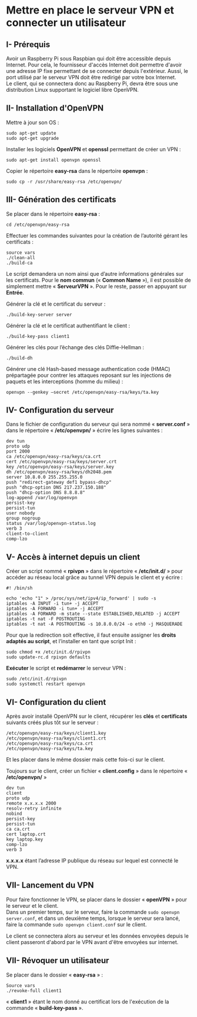 # Mettre en place le serveur VPN et connecter un utilisateur  
## I- Prérequis  
Avoir un Raspberry Pi sous Raspbian qui doit être accessible depuis Internet. Pour cela, le fournisseur d'accès Internet doit permettre d'avoir une adresse IP fixe permettant de se connecter depuis l'extérieur. Aussi, le port utilisé par le serveur VPN doit être redirigé par votre box Internet.  
Le client, qui se connectera donc au Raspberry Pi, devra être sous une distribution Linux supportant le logiciel libre OpenVPN.  

## II- Installation d'OpenVPN  
Mettre à jour son OS :  
```
sudo apt-get update  
sudo apt-get upgrade
```  

Installer les logiciels **OpenVPN** et **openssl** permettant de créer un VPN :  
```
sudo apt-get install openvpn openssl
```  

Copier le répertoire **easy-rsa** dans le répertoire **openvpn** :  
```
sudo cp -r /usr/share/easy-rsa /etc/openvpn/
```  

## III- Génération des certificats  
Se placer dans le répertoire **easy-rsa** :  
```
cd /etc/openvpn/easy-rsa
```  

Effectuer les commandes suivantes pour la création de l’autorité gérant les certificats :  
```
source vars
./clean-all
./build-ca  
```

Le script demandera un nom ainsi que d’autre informations générales sur les certificats. Pour le **nom commun** (« **Common Name** »), il est possible de simplement mettre « **ServeurVPN** ». Pour le reste, passer en appuyant sur **Entrée**.  

Générer la clé et le certificat du serveur :  
```
./build-key-server server
```

Générer la clé et le certificat authentifiant le client :
```
./build-key-pass client1
```

Générer les clés pour l’échange des clés Diffie-Hellman :  
```
./build-dh
```  

Générer une clé Hash-based message authentication code (HMAC) prépartagée pour contrer les attaques reposant sur les injections de paquets et les interceptions (homme du milieu) :  
```
openvpn --genkey –secret /etc/openvpn/easy-rsa/keys/ta.key
```  

## IV- Configuration du serveur  
Dans le fichier de configuration du serveur qui sera nommé « **server.conf** » dans le répertoire « **/etc/openvpn/** » écrire les lignes suivantes :  
```
dev tun
proto udp
port 2000
ca /etc/openvpn/easy-rsa/keys/ca.crt
cert /etc/openvpn/easy-rsa/keys/server.crt
key /etc/openvpn/easy-rsa/keys/server.key
dh /etc/openvpn/easy-rsa/keys/dh2048.pem
server 10.8.0.0 255.255.255.0
push "redirect-gateway def1 bypass-dhcp"
push "dhcp-option DNS 217.237.150.188"
push "dhcp-option DNS 8.8.8.8"
log-append /var/log/openvpn
persist-key
persist-tun
user nobody
group nogroup
status /var/log/openvpn-status.log
verb 3
client-to-client
comp-lzo
```  

## V- Accès à internet depuis un client  
Créer un script nommé « **rpivpn** » dans le répertoire « **/etc/init.d/** » pour accéder au réseau local grâce au tunnel VPN depuis le client et y écrire :  
```
#! /bin/sh

echo 'echo "1" > /proc/sys/net/ipv4/ip_forward' | sudo -s
iptables -A INPUT -i tun+ -j ACCEPT
iptables -A FORWARD -i tun+ -j ACCEPT
iptables -A FORWARD -m state --state ESTABLISHED,RELATED -j ACCEPT
iptables -t nat -F POSTROUTING
iptables -t nat -A POSTROUTING -s 10.8.0.0/24 -o eth0 -j MASQUERADE
```  

Pour que la redirection soit effective, il faut ensuite assigner les **droits adaptés au script**, et l’installer en tant que script Init :  
```
sudo chmod +x /etc/init.d/rpivpn
sudo update-rc.d rpivpn defaults
```  
**Exécuter** le script et **redémarrer** le serveur VPN :  
```
sudo /etc/init.d/rpivpn
sudo systemctl restart openvpn
```  

## VI- Configuration du client  
Après avoir installé OpenVPN sur le client, récupérer les **clés** et **certificats** suivants créés plus tôt sur le serveur :  
```
/etc/openvpn/easy-rsa/keys/client1.key
/etc/openvpn/easy-rsa/keys/client1.crt
/etc/openvpn/easy-rsa/keys/ca.crt
/etc/openvpn/easy-rsa/keys/ta.key
```  
Et les placer dans le même dossier mais cette fois-ci sur le client.

Toujours sur le client, créer un fichier « **client.config** » dans le répertoire « **/etc/openvpn/** »
```
dev tun
client
proto udp
remote x.x.x.x 2000
resolv-retry infinite
nobind
persist-key
persist-tun
ca ca.crt
cert laptop.crt
key laptop.key
comp-lzo
verb 3
```

**x.x.x.x** étant l’adresse IP publique du réseau sur lequel est connecté le VPN.

## VII- Lancement du VPN  
Pour faire fonctionner le VPN, se placer dans le dossier « **openVPN** » pour le serveur et le client.  
Dans un premier temps, sur le serveur, faire la commande `sudo openvpn server.conf`, et dans un deuxième temps, lorsque le serveur sera lancé, faire la commande `sudo openvpn client.conf` sur le client.  

Le client se connectera alors au serveur et les données envoyées depuis le client passeront d'abord par le VPN avant d'être envoyées sur internet.  

## VII- Révoquer un utilisateur  
Se placer dans le dossier « **easy-rsa** » :  
```
Source vars
./revoke-full client1
```  
« **client1** » étant le nom donné au certificat lors de l'exécution de la commande « **build-key-pass** ».
